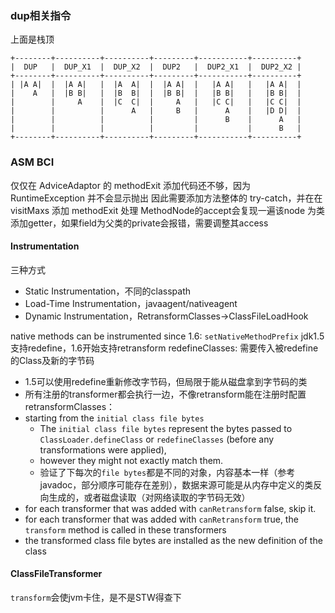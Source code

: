 ### dup相关指令
上面是栈顶

    +--------+----------+----------+---------+-----------+----------+
    |  DUP   |  DUP_X1  |  DUP_X2  |  DUP2   |  DUP2_X1  |  DUP2_X2 |
    +--------+----------+----------+---------+-----------+----------+
    | |A A|  |  |A A|   |  |A  A|  |  |A A|  |   |A A|   |   |A A|  |
    |    A   |  |B B|   |  |B  B|  |  |B B|  |   |B B|   |   |B B|  |
    |        |     A    |  |C  C|  |     A   |   |C C|   |   |C C|  |
    |        |          |      A   |     B   |      A    |   |D D|  |
    |        |          |          |         |      B    |      A   |
    |        |          |          |         |           |      B   |
    +--------+----------+----------+---------+-----------+----------+

### ASM BCI
仅仅在 AdviceAdaptor 的 methodExit 添加代码还不够，因为 RuntimeException 并不会显示抛出
    因此需要添加方法整体的 try-catch，并在在 visitMaxs 添加 methodExit 处理
MethodNode的accept会复现一遍该node
为类添加getter，如果field为父类的private会报错，需要调整其access

#### Instrumentation
三种方式
- Static Instrumentation，不同的classpath
- Load-Time Instrumentation，javaagent/nativeagent
- Dynamic Instrumentation，RetransformClasses->ClassFileLoadHook

native methods can be instrumented since 1.6: `setNativeMethodPrefix`
jdk1.5支持redefine，1.6开始支持retransform
redefineClasses: 需要传入被redefine的Class及新的字节码
- 1.5可以使用redefine重新修改字节码，但局限于能从磁盘拿到字节码的类
- 所有注册的transformer都会执行一边，不像retransform能在注册时配置
retransformClasses：
- starting from the `initial class file bytes`
    - The `initial class file bytes` represent the bytes passed to `ClassLoader.defineClass` or `redefineClasses` (before any transformations were applied),
    - however they might not exactly match them.
    - 验证了下每次的`file bytes`都是不同的对象，内容基本一样（参考javadoc，部分顺序可能存在差别），数据来源可能是从内存中定义的类反向生成的，或者磁盘读取（对网络读取的字节码无效）
- for each transformer that was added with `canRetransform` false, skip it.
- for each transformer that was added with `canRetransform` true, the `transform` method is called in these transformers
- the transformed class file bytes are installed as the new definition of the class

#### ClassFileTransformer
`transform`会使jvm卡住，是不是STW得查下
